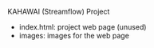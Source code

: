 KAHAWAI (Streamflow) Project

- index.html: project web page (unused)
- images: images for the web page
